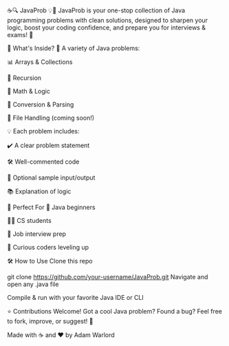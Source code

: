 ☕🔍 JavaProb 💡🧠
JavaProb is your one-stop collection of Java programming problems with clean solutions, designed to sharpen your logic, boost your coding confidence, and prepare you for interviews & exams! 🚀

📌 What's Inside?
🧩 A variety of Java problems:

📊 Arrays & Collections

🔣 Recursion

🧮 Math & Logic

🔄 Conversion & Parsing

📂 File Handling (coming soon!)

💡 Each problem includes:

✔️ A clear problem statement

🛠️ Well-commented code

🧪 Optional sample input/output

📚 Explanation of logic

🚀 Perfect For
👶 Java beginners

🧑‍🎓 CS students

💼 Job interview prep

🧙 Curious coders leveling up




🛠️ How to Use
Clone this repo


git clone https://github.com/your-username/JavaProb.git
Navigate and open any .java file

Compile & run with your favorite Java IDE or CLI

⭐ Contributions Welcome!
Got a cool Java problem? Found a bug?
Feel free to fork, improve, or suggest! 🙌

Made with ☕ and ❤️ by Adam Warlord

